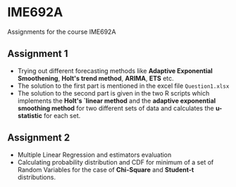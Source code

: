 # IME692A
Assignments for the course IME692A

## Assignment 1

- Trying out different forecasting methods like __Adaptive Exponential Smoothening__, __Holt's trend method__, __ARIMA__, 
__ETS__ etc.
- The solution to the first part is mentioned in the excel file `Question1.xlsx`
- The solution to the second part is given in the two R scripts which implements the __Holt's `linear method__ and the __adaptive exponential smoothing method__ for two different sets of data and calculates the __u-statistic__ for each set. 

## Assignment 2

- Multiple Linear Regression and estimators evaluation
- Calculating probability distribution and CDF for minimum of a set of Random Variables for the case of **Chi-Square** and **Student-t** distributions. 